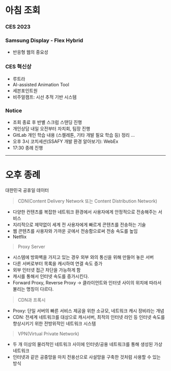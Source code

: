 # 아침 조회

### CES 2023  

### Samsung Display - Flex Hybrid  
- 반응형 웹의 중요성

### CES 혁신상  
- 루트라
- AI-assisted Animation Tool
- 세븐포인트원
- 비주얼캠프: 시선 추적 기반 시스템  

### Notice
- 조회 종료 후 반별 스크럼 스탠딩 진행
- 개인상담 내일 오전부터 자치회, 팀장 진행
- GitLab 개인 학습 내용 (스켈레톤, 기타 개발 필요 학습 등) 정리 ...
- 오후 3시 코치세션(SSAFY 개발 환경 알아보기): WebEx
- 17:30 종례 진행

<hr>  

# 오후 종례

대한민국 공휴일 데이터  
<a href=""></a>


> CDN(Content Delivery Network 또는 Content Distribution Network)
- 다양한 컨텐츠를 복잡한 네트워크 환경에서 사용자에게 안정적으로 전송해주는 서비스  
- 지리적으로 제약없이 세계 전 사용자에게 빠르게 콘텐츠를 전송하는 기술  
- 웹 콘텐츠를 사용자와 가까운 곳에서 전송함으로써 전송 속도를 높임  
- Netflix

> Proxy Server  
- 시스템에 방화벽을 가지고 있는 경우 외부 와의 통신을 위해 만들어 놓은 서버  
- 다른 서버로부터 목록을 캐시하여 연결 속도 증가  
- 외부 인터넷 접근 차단을 가능하게 함
- 캐시를 통해서 인터넷 속도를 증가시킨다.  
- Forward Proxy, Reverse Proxy -> 클라이언트와 인터넷 사이의 위치에 따라서 불리는 명칭이 다르다.  

> CDN과 프록시  
- Proxy: 단일 서버의 빠른 서비스 제공을 위한 소규모, 네트워크 캐시 장비라는 개념  
- CDN: 전세계 네트워크를 대상으로 캐시서버, 최적의 인터넷 라인 등 인터넷 속도를 향상시키기 위한 전방위적인 네트워크 시스템  

> VPN(Virtual Private Network)
- 두 개 이상의 물리적인 네트워크 사이에 인터넷/공용 네트워크를 통해 생성된 가상 네트워크  
- 인터넷과 같은 공중망을 마치 전용선으로 사설망을 구축한 것처럼 사용할 수 있는 방식